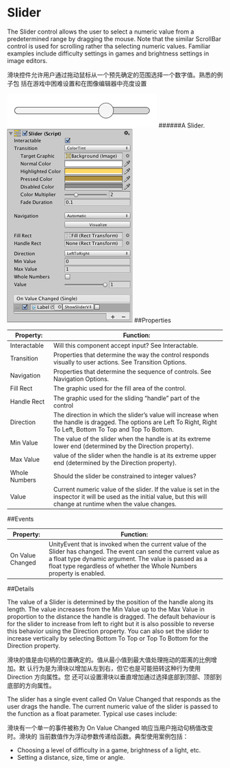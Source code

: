 # Slider

The Slider control allows the user to select a numeric value from a predetermined range by dragging the mouse. Note that the similar ScrollBar control is used for scrolling rather tha selecting numeric values. Familiar examples include difficulty settings in games and brightness settings in image editors.

滑块控件允许用户通过拖动鼠标从一个预先确定的范围选择一个数字值。熟悉的例子包 括在游戏中困难设置和在图像编辑器中亮度设置

![](Main/UI_SliderExample.png)
######A Slider.
![](Main/UI_SliderInspector.png)
##Properties

| Property:	 | Function: |
| -- | -- |
| Interactable	 | Will this component accept input? See Interactable. |
| Transition	 | Properties that determine the way the control responds visually to user actions. See Transition Options. |
| Navigation	 | Properties that determine the sequence of controls. See Navigation Options. |
| Fill Rect	 | The graphic used for the fill area of the control. |
| Handle Rect	 | The graphic used for the sliding “handle” part of the control |
| Direction	 | The direction in which the slider’s value will increase when the handle is dragged. The options are Left To Right, Right To Left, Bottom To Top and Top To Bottom. |
| Min Value	 | The value of the slider when the handle is at its extreme lower end (determined by the Direction property). |
| Max Value	 |  value of the slider when the handle is at its extreme upper end (determined by the Direction property). |
| Whole Numbers	 | Should the slider be constrained to integer values? |
| Value	 | Current numeric value of the slider. If the value is set in the inspector it will be used as the initial value, but this will change at runtime when the value changes. |
##Events

| Property:	 | Function: |
| -- | -- |
| On Value Changed	 |  UnityEvent that is invoked when the current value of the Slider has changed. The event can send the current value as a float type dynamic argument. The value is passed as a float type regardless of whether the Whole Numbers property is enabled. |
##Details

The value of a Slider is determined by the position of the handle along its length. The value increases from the Min Value up to the Max Value in proportion to the distance the handle is dragged. The default behaviour is for the slider to increase from left to right but it is also possible to reverse this behavior using the Direction property. You can also set the slider to increase vertically by selecting Bottom To Top or Top To Bottom for the Direction property.

滑块的值是由句柄的位置确定的。值从最小值到最大值处理拖动的距离的比例增加。默 认行为是为滑块以增加从左到右，但它也是可能扭转这种行为使用 Direction 方向属性。您 还可以设置滑块以垂直增加通过选择底部到顶部、顶部到底部的方向属性。 

The slider has a single event called On Value Changed that responds as the user drags the handle. The current numeric value of the slider is passed to the function as a float parameter. Typical use cases include:

滑块有一个单一的事件被称为 On Value Changed 响应当用户拖动句柄值改变时。滑块的 当前数值作为浮动参数传递给函数。典型使用案例包括： 

* Choosing a level of difficulty in a game, brightness of a light, etc.
* Setting a distance, size, time or angle.